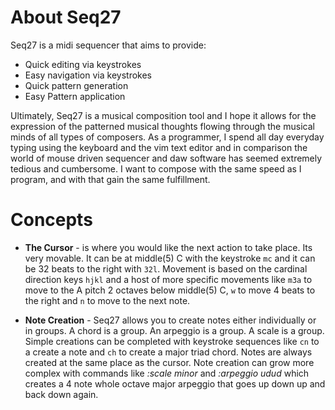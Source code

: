 

# About Seq27

Seq27 is a midi sequencer that aims to provide:

  * Quick editing via keystrokes
  * Easy navigation via keystrokes
  * Quick pattern generation
  * Easy Pattern application

Ultimately, Seq27 is a musical composition tool and I hope it allows for the expression of the patterned musical thoughts flowing through the musical minds of all types of composers.  As a programmer, I spend all day everyday typing using the keyboard and the vim text editor and in comparison the world of mouse driven sequencer and daw software has seemed extremely tedious and cumbersome.  I want to compose with the same speed as I program, and with that gain the same fulfillment.

# Concepts

  * __The Cursor__ - is where you would like the next action to take place.  Its very movable.  It can be at middle(5) C with the keystroke `mc` and it can be 32 beats to the right with `32l`.  Movement is based on the cardinal direction keys `hjkl` and a host of more specific movements like `m3a` to move to the A pitch 2 octaves below middle(5) C, `w` to move 4 beats to the right and `n` to move to the next note.

  * __Note Creation__ - Seq27 allows you to create notes either individually or in groups.  A chord is a group. An arpeggio is a group. A scale is a group.  Simple creations can be completed with keystroke sequences like `cn` to a create a note and `ch` to create a major triad chord.  Notes are always created at the same place as the cursor.  Note creation can grow more complex with commands like _:scale minor_ and _:arpeggio udud_ which creates a 4 note whole octave major arpeggio that goes up down up and back down again.
